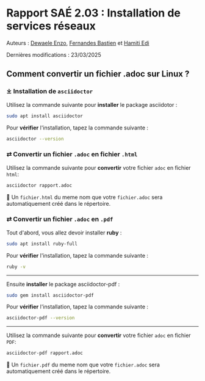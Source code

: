 # Rapport SAÉ 2.03 : Installation de services réseaux
Auteurs : [Dewaele Enzo](mailto:enzo.dewaele.etu@univ-lille.fr), [Fernandes Bastien](mailto:bastien.fernandes.etu@univ-lille.fr) et [Hamiti Edi](mailto:edi.hamiti.etu@univ-lille.fr)

Dernières modifications : 23/03/2025

## Comment convertir un fichier .adoc sur Linux ?

### ⤓ Installation de `asciidoctor`
Utilisez la commande suivante pour **installer** le package asciidotor :
```bash
sudo apt install asciidoctor
```
 Pour **vérifier** l'installation, tapez la commande suivante :
```bash
asciidoctor --version
```

### ⇄ Convertir un fichier `.adoc` en fichier `.html`
Utilisez la commande suivante pour **convertir** votre fichier `adoc` en fichier `html`:
```bash
asciidoctor rapport.adoc
```
📄 Un `fichier.html` du meme nom que votre `fichier.adoc` sera automatiquement créé dans le répertoire. 

### ⇄ Convertir un fichier `.adoc` en `.pdf`
Tout d'abord, vous allez devoir installer **ruby** :
```bash
sudo apt install ruby-full
```
Pour **vérifier** l'installation, tapez la commande suivante :
```bash
ruby -v
```
---
Ensuite **installer** le package asciidoctor-pdf :
```bash
sudo gem install asciidoctor-pdf
```
Pour **vérifier** l'installation, tapez la commande suivante :
```bash
asciidoctor-pdf --version
```
---
Utilisez la commande suivante pour **convertir** votre fichier `adoc` en fichier `PDF`:
```bash
asciidoctor-pdf rapport.adoc
```
📄 Un `fichier.pdf` du meme nom que votre `fichier.adoc` sera automatiquement créé dans le répertoire.
